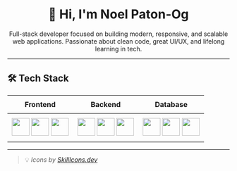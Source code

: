<h1 align="center">👋 Hi, I'm Noel Paton-Og</h1>

<p align="center">
  Full-stack developer focused on building modern, responsive, and scalable web applications. Passionate about clean code, great UI/UX, and lifelong learning in tech.
</p>

---

## 🛠 Tech Stack

<div align="center">

<table>
  <thead>
    <tr>
      <th style="padding: 10px;">Frontend</th>
      <th style="padding: 10px;">Backend</th>
      <th style="padding: 10px;">Database</th>
    </tr>
  </thead>
  <tbody>
    <tr>
      <td align="center" style="padding: 10px;">
        <img src="https://skillicons.dev/icons?i=html" height="40" />
        <img src="https://skillicons.dev/icons?i=css" height="40" />
        <img src="https://skillicons.dev/icons?i=js" height="40" />
      </td>
      <td align="center" style="padding: 10px;">
        <img src="https://skillicons.dev/icons?i=java" height="40" />
        <img src="https://skillicons.dev/icons?i=kotlin" height="40" />
        <img src="https://skillicons.dev/icons?i=python" height="40" />
      </td>
      <td align="center" style="padding: 10px;">
        <img src="https://skillicons.dev/icons?i=firebase" height="40" />
        <img src="https://skillicons.dev/icons?i=mongodb" height="40" />
        <img src="https://skillicons.dev/icons?i=supabase" height="40" />
      </td>
    </tr>
  </tbody>
</table>

</div>

---

> 💡 *Icons by [SkillIcons.dev](https://skillicons.dev)*
